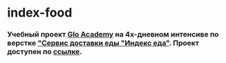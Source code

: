 # index-food
### Учебный проект [Glo Academy](https://glo.academy/) на 4х-дневном интенсиве по верстке ["Сервис доставки еды "Индекс еда"](https://glo.academy/intensive/). Проект доступен по [ссылке](https://shums89.github.io/index-food/).
